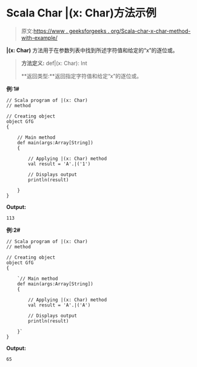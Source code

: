 # Scala Char |(x: Char)方法示例

> 原文:[https://www . geeksforgeeks . org/Scala-char-x-char-method-with-example/](https://www.geeksforgeeks.org/scala-char-x-char-method-with-example/)

**|(x: Char)** 方法用于在参数列表中找到所述字符值和给定的“x”的逐位或。

> **方法定义:** def|(x: Char): Int
> 
> **返回类型:**返回指定字符值和给定“x”的逐位或。

**例:1#**

```
// Scala program of |(x: Char)
// method

// Creating object
object GfG
{ 

    // Main method
    def main(args:Array[String])
    {

        // Applying |(x: Char) method 
        val result = 'A'.|('1')

        // Displays output
        println(result)

    }
} 
```

**Output:**

```
113

```

**例:2#**

```
// Scala program of |(x: Char)
// method

// Creating object
object GfG
{ 

    `// Main method
    def main(args:Array[String])
    {

        // Applying |(x: Char) method
        val result = 'A'.|('A')

        // Displays output
        println(result)

    }`
} 
```

**Output:**

```
65

```